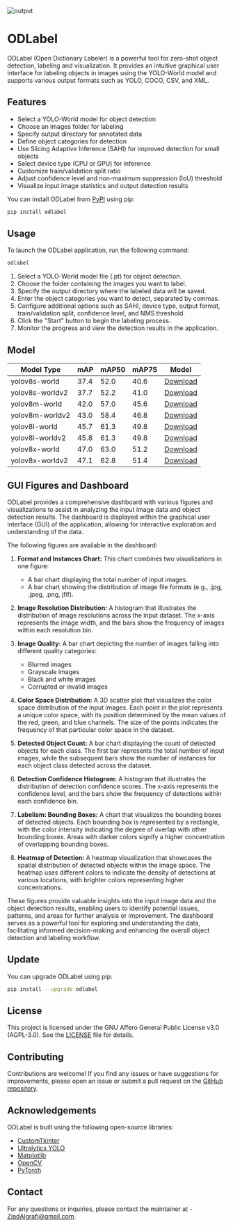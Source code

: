 ![output](https://github.com/Ziad-Algrafi/ODLabel/assets/117011801/9fb27b28-eab1-4edb-9c1d-0535c4e0e99a)

# ODLabel

ODLabel (Open Dictionary Labeler) is a powerful tool for zero-shot object detection, labeling and visualization. It provides an intuitive graphical user interface for labeling objects in images using the YOLO-World model and supports various output formats such as YOLO, COCO, CSV, and XML.

## Features

- Select a YOLO-World model for object detection
- Choose an images folder for labeling
- Specify output directory for annotated data
- Define object categories for detection
- Use Slicing Adaptive Inference (SAHI) for improved detection for small objects
- Select device type (CPU or GPU) for inference
- Customize train/validation split ratio
- Adjust confidence level and non-maximum suppression (IoU) threshold
- Visualize input image statistics and output detection results

You can install ODLabel from [PyPI](https://pypi.org/project/odlabel/) using pip:

```bash
pip install odlabel

```

## Usage

To launch the ODLabel application, run the following command:

```bash
odlabel
```

1. Select a YOLO-World model file (.pt) for object detection.
2. Choose the folder containing the images you want to label.
3. Specify the output directory where the labeled data will be saved.
4. Enter the object categories you want to detect, separated by commas.
5. Configure additional options such as SAHI, device type, output format, train/validation split, confidence level, and NMS threshold.
6. Click the "Start" button to begin the labeling process.
7. Monitor the progress and view the detection results in the application.

## Model

| Model Type      | mAP  | mAP50 | mAP75 | Model                                                                                         |
| --------------- | ---- | ----- | ----- | --------------------------------------------------------------------------------------------- |
| yolov8s-world   | 37.4 | 52.0  | 40.6  | [Download](https://github.com/ultralytics/assets/releases/download/v8.2.0/yolov8s-world.pt)   |
| yolov8s-worldv2 | 37.7 | 52.2  | 41.0  | [Download](https://github.com/ultralytics/assets/releases/download/v8.2.0/yolov8s-worldv2.pt) |
| yolov8m-world   | 42.0 | 57.0  | 45.6  | [Download](https://github.com/ultralytics/assets/releases/download/v8.2.0/yolov8m-world.pt)   |
| yolov8m-worldv2 | 43.0 | 58.4  | 46.8  | [Download](https://github.com/ultralytics/assets/releases/download/v8.2.0/yolov8m-worldv2.pt) |
| yolov8l-world   | 45.7 | 61.3  | 49.8  | [Download](https://github.com/ultralytics/assets/releases/download/v8.2.0/yolov8l-world.pt)   |
| yolov8l-worldv2 | 45.8 | 61.3  | 49.8  | [Download](https://github.com/ultralytics/assets/releases/download/v8.2.0/yolov8l-worldv2.pt) |
| yolov8x-world   | 47.0 | 63.0  | 51.2  | [Download](https://github.com/ultralytics/assets/releases/download/v8.2.0/yolov8x-world.pt)   |
| yolov8x-worldv2 | 47.1 | 62.8  | 51.4  | [Download](https://github.com/ultralytics/assets/releases/download/v8.2.0/yolov8x-worldv2.pt) |

## GUI Figures and Dashboard

ODLabel provides a comprehensive dashboard with various figures and visualizations to assist in analyzing the input image data and object detection results. The dashboard is displayed within the graphical user interface (GUI) of the application, allowing for interactive exploration and understanding of the data.

The following figures are available in the dashboard:

1. **Format and Instances Chart:** This chart combines two visualizations in one figure:
   - A bar chart displaying the total number of input images.
   - A bar chart showing the distribution of image file formats (e.g., .jpg, .jpeg, .png, jfif).

2. **Image Resolution Distribution:** A histogram that illustrates the distribution of image resolutions across the input dataset. The x-axis represents the image width, and the bars show the frequency of images within each resolution bin.

3. **Image Quality:** A bar chart depicting the number of images falling into different quality categories:
   - Blurred images
   - Grayscale images
   - Black and white images
   - Corrupted or invalid images

4. **Color Space Distribution:** A 3D scatter plot that visualizes the color space distribution of the input images. Each point in the plot represents a unique color space, with its position determined by the mean values of the red, green, and blue channels. The size of the points indicates the frequency of that particular color space in the dataset.

5. **Detected Object Count:** A bar chart displaying the count of detected objects for each class. The first bar represents the total number of input images, while the subsequent bars show the number of instances for each object class detected across the dataset.

6. **Detection Confidence Histogram:** A histogram that illustrates the distribution of detection confidence scores. The x-axis represents the confidence level, and the bars show the frequency of detections within each confidence bin.

7. **Labelism: Bounding Boxes:** A chart that visualizes the bounding boxes of detected objects. Each bounding box is represented by a rectangle, with the color intensity indicating the degree of overlap with other bounding boxes. Areas with darker colors signify a higher concentration of overlapping bounding boxes.

8. **Heatmap of Detection:** A heatmap visualization that showcases the spatial distribution of detected objects within the image space. The heatmap uses different colors to indicate the density of detections at various locations, with brighter colors representing higher concentrations.

These figures provide valuable insights into the input image data and the object detection results, enabling users to identify potential issues, patterns, and areas for further analysis or improvement. The dashboard serves as a powerful tool for exploring and understanding the data, facilitating informed decision-making and enhancing the overall object detection and labeling workflow.

## Update

You can upgrade ODLabel using pip:

```bash
pip install --upgrade odlabel

```

## License

This project is licensed under the GNU Affero General Public License v3.0 (AGPL-3.0). See the [LICENSE](LICENSE) file for details.

## Contributing

Contributions are welcome! If you find any issues or have suggestions for improvements, please open an issue or submit a pull request on the [GitHub repository](https://github.com/Ziad-Algrafi/odlabel).

## Acknowledgements

ODLabel is built using the following open-source libraries:

- [CustomTkinter](https://github.com/TomSchimansky/CustomTkinter)
- [Ultralytics YOLO](https://github.com/ultralytics/ultralytics)
- [Matplotlib](https://matplotlib.org)
- [OpenCV](https://opencv.org)
- [PyTorch](https://pytorch.org)

## Contact

For any questions or inquiries, please contact the maintainer at - ZiadAlgrafi@gmail.com.
